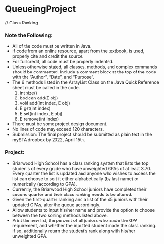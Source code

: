 # QueueingProject
// Class Ranking 

### Note the Following: 
- All of the code must be written in Java.
- If code from an online resource, apart from the textbook, is used, properly cite and credit the source.
- For full credit, all code must be properly indented.
- Unless otherwise stated, all classes, methods, and complex commands should be commented. Include a comment block at the top of the code with the “Author”, “Date”, and “Purpose”. 
- The 6 methods listed in the ArrayList Class on the Java Quick Reference sheet must be called in the code.
  1. int size() 
  2. boolean add(E obj)
  3. void add(int index, E obj)
  4. E get(int index)
  5. E set(int index, E obj)
  6. E remove(int index) 
- There must be some project design document.
- No lines of code may exceed 120 characters.
- Submission: The final project should be submitted as plain text in the mySTA dropbox by 2022, April 15th.

### Project:
- Briarwood High School has a class ranking system that lists the top students of every grade who have unweighted GPAs of at least 3.70. Every quarter the list is updated and anyone who wishes to access the list can choose to sort it either alphabetically (by last name) or numerically (according to GPA). 
- Currently, the Briarwood High School juniors have completed their second quarter and their class ranking needs to be altered. 
- Given the first-quarter ranking and a list of the 45 juniors with their updated GPAs, alter the queue accordingly.
- Allow students to input his/her name and provide the option to choose between the two sorting methods listed above. 
- Print the new list, the percent of all juniors who made the GPA requirement, and whether the inputted student made the class ranking. If so, additionally return the student’s rank along with his/her unweighted GPA. 



